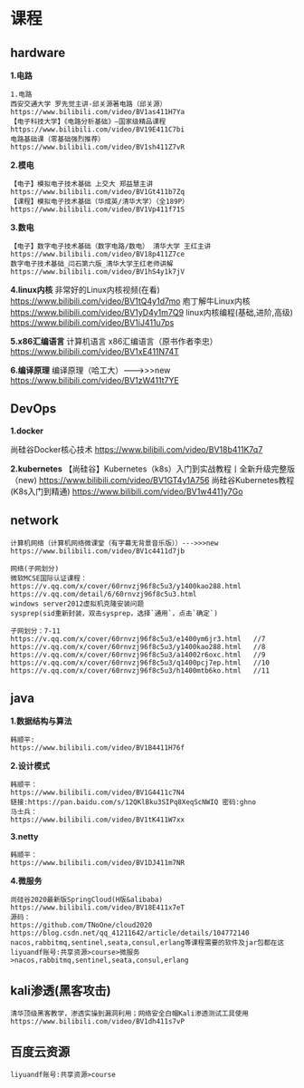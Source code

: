 # 课程

## hardware 
**1.电路**

    1.电路
    西安交通大学 罗先觉主讲-邱关源著电路（邱关源）
    https://www.bilibili.com/video/BV1as411H7Ya
    【电子科技大学】《电路分析基础》—国家级精品课程
    https://www.bilibili.com/video/BV19E411C7bi
    电路基础课（零基础强烈推荐）
    https://www.bilibili.com/video/BV1sh411Z7vR

**2.模电**

    【电子】模拟电子技术基础 上交大 郑益慧主讲
    https://www.bilibili.com/video/BV1Gt411b7Zq
    【课程】模拟电子技术基础（华成英/清华大学）（全189P）
    https://www.bilibili.com/video/BV1Vp411f71S

**3.数电**

    【电子】数字电子技术基础（数字电路/数电） 清华大学 王红主讲
    https://www.bilibili.com/video/BV18p411Z7ce
    数字电子技术基础_闫石第六版_清华大学王红老师讲解
    https://www.bilibili.com/video/BV1hS4y1k7jV

**4.linux内核**
    非常好的Linux内核视频(在看)
    https://www.bilibili.com/video/BV1tQ4y1d7mo
    庖丁解牛Linux内核
    https://www.bilibili.com/video/BV1yD4y1m7Q9
    linux内核编程(基础,进阶,高级)
    https://www.bilibili.com/video/BV1iJ411u7ps

**5.x86汇编语言**
    计算机语言 x86汇编语言（原书作者李忠）
    https://www.bilibili.com/video/BV1xE411N74T

**6.编译原理**
    编译原理（哈工大）--->>>new
    https://www.bilibili.com/video/BV1zW411t7YE
## DevOps

**1.docker**

尚硅谷Docker核心技术
https://www.bilibili.com/video/BV18b411K7q7

**2.kubernetes**
【尚硅谷】Kubernetes（k8s）入门到实战教程丨全新升级完整版（new)
https://www.bilibili.com/video/BV1GT4y1A756
尚硅谷Kubernetes教程(K8s入门到精通)
https://www.bilibili.com/video/BV1w4411y7Go

## network
    计算机网络（计算机网络微课堂（有字幕无背景音乐版））--->>>new
    https://www.bilibili.com/video/BV1c4411d7jb
    
    网络(子网划分)
    微软MCSE国际认证课程：
    https://v.qq.com/x/cover/60rnvzj96f8c5u3/y1400kao288.html 
    https://v.qq.com/detail/6/60rnvzj96f8c5u3.html 
    windows server2012虚拟机克隆安装问题 
    sysprep(sid重新封装，双击sysprep，选择`通用`，点击`确定`)
    
    子网划分：7-11
    https://v.qq.com/x/cover/60rnvzj96f8c5u3/e1400ym6jr3.html   //7
    https://v.qq.com/x/cover/60rnvzj96f8c5u3/y1400kao288.html   //8
    https://v.qq.com/x/cover/60rnvzj96f8c5u3/a14002r6oxc.html   //9
    https://v.qq.com/x/cover/60rnvzj96f8c5u3/q1400pcj7ep.html   //10
    https://v.qq.com/x/cover/60rnvzj96f8c5u3/h1400mtb6ko.html   //11

## java
**1.数据结构与算法**

    韩顺平:
    https://www.bilibili.com/video/BV1B4411H76f

**2.设计模式**

    韩顺平：
    https://www.bilibili.com/video/BV1G4411c7N4
    链接:https://pan.baidu.com/s/12QKlBku3SIPq8XeqScNWIQ 密码:ghno
    马士兵：
    https://www.bilibili.com/video/BV1tK411W7xx

**3.netty**

    韩顺平：
    https://www.bilibili.com/video/BV1DJ411m7NR

**4.微服务**

	尚硅谷2020最新版SpringCloud(H版&alibaba)
	https://www.bilibili.com/video/BV18E411x7eT
	源码：
	https://github.com/TNoOne/cloud2020
	https://blog.csdn.net/qq_41211642/article/details/104772140
	nacos,rabbitmq,sentinel,seata,consul,erlang等课程需要的软件及jar包都在这
	liyuandf账号:共享资源>course>微服务>nacos,rabbitmq,sentinel,seata,consul,erlang


## kali渗透(黑客攻击)
    清华顶级黑客教学，渗透实操到漏洞利用；网络安全白帽Kali渗透测试工具使用
    https://www.bilibili.com/video/BV1dh411s7vP


## 百度云资源
    liyuandf账号:共享资源>course